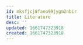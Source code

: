```yaml
---
id: mksfjcj8faeo99jygm2nbir
title: Literature
desc: ''
updated: 1661747323918
created: 1661747323918
---
```

